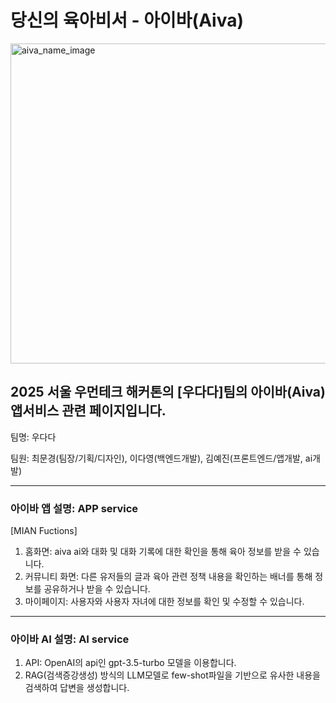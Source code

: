 # 당신의 육아비서 - 아이바(Aiva)

<img width="512" height="512" alt="aiva_name_image" src="https://github.com/user-attachments/assets/a3886fda-f091-42ae-94ac-6cbcdf98f89f" />

## 2025 서울 우먼테크 해커톤의 [우다다]팀의 아이바(Aiva) 앱서비스 관련 페이지입니다. 

팀명: 우다다

팀원: 최문경(팀장/기획/디자인), 이다영(백엔드개발), 김예진(프론트엔드/앱개발, ai개발)

----------

### 아이바 앱 설명: APP service

[MIAN Fuctions]

1. 홈화면: aiva ai와 대화 및 대화 기록에 대한 확인을 통해 육아 정보를 받을 수 있습니다. 
2. 커뮤니티 화면: 다른 유저들의 글과 육아 관련 정책 내용을 확인하는 배너를 통해 정보를 공유하거나 받을 수 있습니다. 
3. 마이페이지: 사용자와 사용자 자녀에 대한 정보를 확인 및 수정할 수 있습니다.

----------

### 아이바 AI 설명: AI service

1. API: OpenAI의 api인 gpt-3.5-turbo 모델을 이용합니다.
2. RAG(검색증강생성) 방식의 LLM모델로 few-shot파일을 기반으로 유사한 내용을 검색하여 답변을 생성합니다. 
